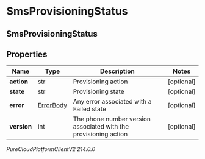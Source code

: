 # SmsProvisioningStatus

## SmsProvisioningStatus

## Properties

|Name | Type | Description | Notes|
|------------ | ------------- | ------------- | -------------|
| **action** | str | Provisioning action | [optional] |
| **state** | str | Provisioning state | [optional] |
| **error** | [ErrorBody](ErrorBody) | Any error associated with a Failed state | [optional] |
| **version** | int | The phone number version associated with the provisioning action | [optional] |



_PureCloudPlatformClientV2 214.0.0_
